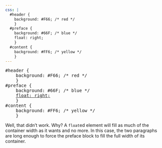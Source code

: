 ```yaml
---
css: |
  #header {
    background: #F66; /* red */
    }
  #preface {
    background: #66F; /* blue */
    float: right;
    }
  #content {
    background: #FF6; /* yellow */
    }
---
```

<pre>
#header {
	background: #F66; /* red */
	}
#preface {
	background: #66F; /* blue */
	<ins>float: right;</ins>
	}
#content {
	background: #FF6; /* yellow */
	}
</pre>
<p>Well, that didn&rsquo;t work. Why? A <code>float</code>ed element will fill as much of the container width as it wants and no more. In this case, the two paragraphs are long enough to force the preface block to fill the full width of its container.</p>
